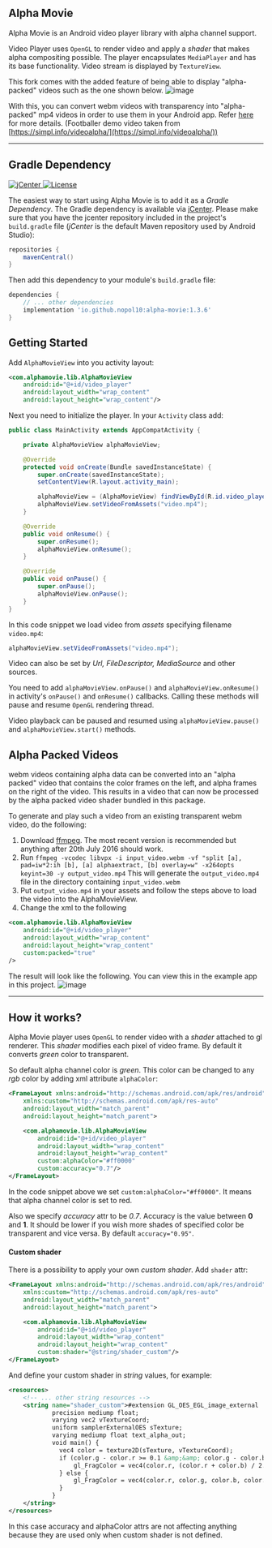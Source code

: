 ## Alpha Movie

Alpha Movie is an Android video player library with alpha channel support.

Video Player uses `OpenGL` to render video and apply a *shader* that makes alpha compositing possible. The player encapsulates `MediaPlayer` and has its base functionality. Video stream is displayed by `TextureView`.

This fork comes with the added feature of being able to display "alpha-packed" videos such as the one shown below.
![image](https://user-images.githubusercontent.com/314281/117477004-0b9e3080-af90-11eb-8f2e-a69ecb1353e9.png)

With this, you can convert webm videos with transparency into "alpha-packed" mp4 videos in order to use them in your Android app. Refer [here](#alpha-packed-videos) for more details.
(Footballer demo video taken from [https://simpl.info/videoalpha/](https://simpl.info/videoalpha/))

---

## Gradle Dependency

[ ![jCenter](https://api.bintray.com/packages/pavelsemak/alpha-movie/alpha-movie/images/download.svg) ](https://bintray.com/pavelsemak/alpha-movie/alpha-movie/_latestVersion)
[![License](https://img.shields.io/badge/license-Apache%202-4EB1BA.svg?style=flat-square)](https://www.apache.org/licenses/LICENSE-2.0.html)

The easiest way to start using Alpha Movie is to add it as a *Gradle Dependency*. The Gradle dependency is available via [jCenter](https://bintray.com/pavelsemak/alpha-movie/alpha-movie/view). Please make sure that you have the jcenter repository included in the project's `build.gradle` file (*jCenter* is the default Maven repository used by Android Studio):

```gradle
repositories {
    mavenCentral()
}
```

Then add this dependency to your module's `build.gradle` file:

```gradle
dependencies {
    // ... other dependencies
    implementation 'io.github.nopol10:alpha-movie:1.3.6'
}
```

## Getting Started

Add `AlphaMovieView` into you activity layout:

```xml
<com.alphamovie.lib.AlphaMovieView
    android:id="@+id/video_player"
    android:layout_width="wrap_content"
    android:layout_height="wrap_content"/>
```

Next you need to initialize the player. In your `Activity` class add:

```java
public class MainActivity extends AppCompatActivity {

    private AlphaMovieView alphaMovieView;

    @Override
    protected void onCreate(Bundle savedInstanceState) {
        super.onCreate(savedInstanceState);
        setContentView(R.layout.activity_main);

        alphaMovieView = (AlphaMovieView) findViewById(R.id.video_player);
        alphaMovieView.setVideoFromAssets("video.mp4");
    }

    @Override
    public void onResume() {
        super.onResume();
        alphaMovieView.onResume();
    }

    @Override
    public void onPause() {
        super.onPause();
        alphaMovieView.onPause();
    }
}
```

In this code snippet we load video from *assets* specifying filename `video.mp4`:

```java
alphaMovieView.setVideoFromAssets("video.mp4");
```

Video can also be set by *Url, FileDescriptor, MediaSource* and other sources.

You need to add `alphaMovieView.onPause()` and `alphaMovieView.onResume()` in activity's `onPause()` and `onResume()` callbacks. Calling these methods will pause and resume `OpenGL` rendering thread.

Video playback can be paused and resumed using `alphaMovieView.pause()` and `alphaMovieView.start()` methods.

## Alpha Packed Videos

webm videos containing alpha data can be converted into an "alpha packed" video that contains the color frames on the left, and alpha frames on the right of the video.
This results in a video that can now be processed by the alpha packed video shader bundled in this package.

To generate and play such a video from an existing transparent webm video, do the following:

1. Download [ffmpeg](https://ffmpeg.org/download.html). The most recent version is recommended but anything after 20th July 2016 should work.
1. Run `ffmpeg -vcodec libvpx -i input_video.webm -vf "split [a], pad=iw*2:ih [b], [a] alphaextract, [b] overlay=w" -x264opts keyint=30 -y output_video.mp4`
    This will generate the `output_video.mp4` file in the directory containing `input_video.webm`
1. Put `output_video.mp4` in your assets and follow the steps above to load the video into the AlphaMovieView.
1. Change the xml to the following
```xml
<com.alphamovie.lib.AlphaMovieView
    android:id="@+id/video_player"
    android:layout_width="wrap_content"
    android:layout_height="wrap_content"
    custom:packed="true"
/>
```

The result will look like the following. You can view this in the example app in this project.
![image](https://user-images.githubusercontent.com/314281/117478937-57ea7000-af92-11eb-9ade-757eb1bda991.png)

---

## How it works?

Alpha Movie player uses `OpenGL` to render video with a *shader* attached to gl renderer. This *shader* modifies each pixel of video frame. By default it converts *green* color to transparent.

So default alpha channel color is *green*. This color can be changed to any *rgb* color by adding xml attribute `alphaColor`:

```xml
<FrameLayout xmlns:android="http://schemas.android.com/apk/res/android"
    xmlns:custom="http://schemas.android.com/apk/res-auto"
    android:layout_width="match_parent"
    android:layout_height="match_parent">

    <com.alphamovie.lib.AlphaMovieView
        android:id="@+id/video_player"
        android:layout_width="wrap_content"
        android:layout_height="wrap_content"
        custom:alphaColor="#ff0000"
        custom:accuracy="0.7"/>
</FrameLayout>
```
In the code snippet above we set `custom:alphaColor="#ff0000"`. It means that alpha channel color is set to red.

Also we specify *accuracy* attr to be *0.7*. Accuracy is the value between **0** and **1**. It should be lower if you wish more shades of specified color be transparent and vice versa. By default `accuracy="0.95"`. 

#### Custom shader

There is a possibility to apply your own *custom shader*. Add `shader` attr:

```xml
<FrameLayout xmlns:android="http://schemas.android.com/apk/res/android"
    xmlns:custom="http://schemas.android.com/apk/res-auto"
    android:layout_width="match_parent"
    android:layout_height="match_parent">

    <com.alphamovie.lib.AlphaMovieView
        android:id="@+id/video_player"
        android:layout_width="wrap_content"
        android:layout_height="wrap_content"
        custom:shader="@string/shader_custom"/>
</FrameLayout>
```

And define your custom shader in *string* values, for example:

```xml
<resources>
    <!-- ... other string resources -->
    <string name="shader_custom">#extension GL_OES_EGL_image_external : require\n
            precision mediump float;
            varying vec2 vTextureCoord;
            uniform samplerExternalOES sTexture;
            varying mediump float text_alpha_out;
            void main() {
              vec4 color = texture2D(sTexture, vTextureCoord);
              if (color.g - color.r >= 0.1 &amp;&amp; color.g - color.b >= 0.1) {
                  gl_FragColor = vec4(color.r, (color.r + color.b) / 2.0, color.b, 1.0 - color.g);
              } else {
                  gl_FragColor = vec4(color.r, color.g, color.b, color.a);
              }
            }
    </string>
</resources>
```

In this case accuracy and alphaColor attrs are not affecting anything because they are used only when custom shader is not defined.

